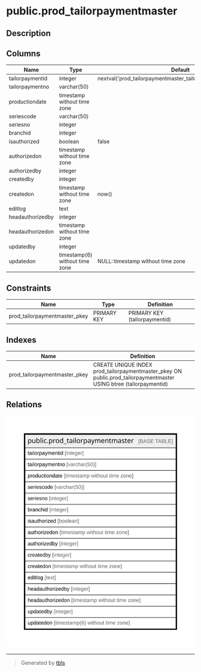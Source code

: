 # public.prod_tailorpaymentmaster

## Description

## Columns

| Name | Type | Default | Nullable | Children | Parents | Comment |
| ---- | ---- | ------- | -------- | -------- | ------- | ------- |
| tailorpaymentid | integer | nextval('prod_tailorpaymentmaster_tailorpaymentid_seq'::regclass) | false |  |  |  |
| tailorpaymentno | varchar(50) |  | true |  |  |  |
| productiondate | timestamp without time zone |  | true |  |  |  |
| seriescode | varchar(50) |  | true |  |  |  |
| seriesno | integer |  | true |  |  |  |
| branchid | integer |  | true |  |  |  |
| isauthorized | boolean | false | false |  |  |  |
| authorizedon | timestamp without time zone |  | true |  |  |  |
| authorizedby | integer |  | true |  |  |  |
| createdby | integer |  | true |  |  |  |
| createdon | timestamp without time zone | now() | true |  |  |  |
| editlog | text |  | true |  |  |  |
| headauthorizedby | integer |  | true |  |  |  |
| headauthorizedon | timestamp without time zone |  | true |  |  |  |
| updatedby | integer |  | true |  |  |  |
| updatedon | timestamp(6) without time zone | NULL::timestamp without time zone | true |  |  |  |

## Constraints

| Name | Type | Definition |
| ---- | ---- | ---------- |
| prod_tailorpaymentmaster_pkey | PRIMARY KEY | PRIMARY KEY (tailorpaymentid) |

## Indexes

| Name | Definition |
| ---- | ---------- |
| prod_tailorpaymentmaster_pkey | CREATE UNIQUE INDEX prod_tailorpaymentmaster_pkey ON public.prod_tailorpaymentmaster USING btree (tailorpaymentid) |

## Relations

![er](public.prod_tailorpaymentmaster.svg)

---

> Generated by [tbls](https://github.com/k1LoW/tbls)
